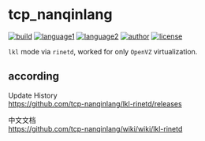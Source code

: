 # tcp_nanqinlang

[![build](https://github.com/nanqinlang/SVG/blob/master/build%20passing.svg)](https://github.com/tcp-nanqinlang/lkl-rinetd)
[![language1](https://github.com/nanqinlang/SVG/blob/master/language-c-blue.svg)](https://github.com/tcp-nanqinlang/lkl-rinetd)
[![language2](https://github.com/nanqinlang/SVG/blob/master/language-shell-blue.svg)](https://github.com/tcp-nanqinlang/lkl-rinetd)
[![author](https://github.com/nanqinlang/SVG/blob/master/author-nanqinlang-lightgrey.svg)](https://github.com/tcp-nanqinlang/lkl-rinetd)
[![license](https://github.com/nanqinlang/SVG/blob/master/license-GPLv3-orange.svg)](https://github.com/tcp-nanqinlang/lkl-rinetd)

`lkl` mode via `rinetd`, worked for only `OpenVZ` virtualization.

## according
Update History  
https://github.com/tcp-nanqinlang/lkl-rinetd/releases

中文文档  
https://github.com/tcp-nanqinlang/wiki/wiki/lkl-rinetd
